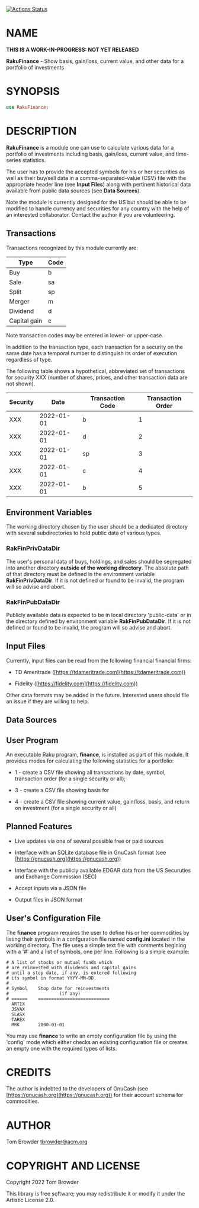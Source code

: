 [![Actions Status](https://github.com/tbrowder/RakuFinance/actions/workflows/test.yml/badge.svg)](https://github.com/tbrowder/RakuFinance/actions)

NAME
====

**THIS IS A WORK-IN-PROGRESS: NOT YET RELEASED**

**RakuFinance** - Show basis, gain/loss, current value, and other data for a portfolio of investments

SYNOPSIS
========

```raku
use RakuFinance;
```

DESCRIPTION
===========

**RakuFinance** is a module one can use to calculate various data for a portfolio of investments including basis, gain/loss, current value, and time-series statistics.

The user has to provide the accepted symbols for his or her securities as well as their buy/sell data in a comma-separated-value (CSV) file with the appropriate header line (see **Input Files**) along with pertinent historical data available from public data sources (see **Data Sources**).

Note the module is currently designed for the US but should be able to be modified to handle currency and securities for any country with the help of an interested collaborator. Contact the author if you are volunteering.

Transactions
------------

Transactions recognized by this module currently are:

<table class="pod-table">
<thead><tr>
<th>Type</th> <th>Code</th>
</tr></thead>
<tbody>
<tr> <td>Buy</td> <td>b</td> </tr> <tr> <td>Sale</td> <td>sa</td> </tr> <tr> <td>Split</td> <td>sp</td> </tr> <tr> <td>Merger</td> <td>m</td> </tr> <tr> <td>Dividend</td> <td>d</td> </tr> <tr> <td>Capital gain</td> <td>c</td> </tr>
</tbody>
</table>

Note transaction codes may be entered in lower- or upper-case.

In addition to the transaction type, each transaction for a security on the same date has a temporal number to distinguish its order of execution regardless of type.

The following table shows a hypothetical, abbreviated set of transactions for security XXX (number of shares, prices, and other transaction data are not shown).

<table class="pod-table">
<thead><tr>
<th>Security</th> <th>Date</th> <th>Transaction Code</th> <th>Transaction Order</th>
</tr></thead>
<tbody>
<tr> <td>XXX</td> <td>2022-01-01</td> <td>b</td> <td>1</td> </tr> <tr> <td>XXX</td> <td>2022-01-01</td> <td>d</td> <td>2</td> </tr> <tr> <td>XXX</td> <td>2022-01-01</td> <td>sp</td> <td>3</td> </tr> <tr> <td>XXX</td> <td>2022-01-01</td> <td>c</td> <td>4</td> </tr> <tr> <td>XXX</td> <td>2022-01-01</td> <td>b</td> <td>5</td> </tr>
</tbody>
</table>

Environment Variables
---------------------

The working directory chosen by the user should be a dedicated directory with several subdirectories to hold public data of various types. 

### **RakFinPrivDataDir**

The user's personal data of buys, holdings, and sales should be segregated into another directory **outside of the working directory**. The absolute path of that directory must be defined in the environment variable **RakFinPrivDataDir**. If it is not defined or found to be invalid, the program will so advise and abort.

### **RakFinPubDataDir**

Publicly available data is expected to be in local directory 'public-data' or in the directory defined by environment variable **RakFinPubDataDir**. If it is not defined or found to be invalid, the program will so advise and abort.

Input Files
-----------

Currently, input files can be read from the following financial financial firms:

  * TD Ameritrade ([https://tdameritrade.com](https://tdameritrade.com))

  * Fidelity ([https://fidelity.com](https://fidelity.com))

Other data formats may be added in the future. Interested users should file an issue if they are willing to help.

Data Sources
------------

User Program
------------

An executable Raku program, **finance**, is installed as part of this module. It provides modes for calculating the following statistics for a portfolio:

  * 1 - create a CSV file showing all transactions by date, symbol, transaction order (for a single security or all);

  * 3 - create a CSV file showing basis for 

  * 4 - create a CSV file showing current value, gain/loss, basis, and return on investment (for a single security or all)

Planned Features
----------------

  * Live updates via one of several possible free or paid sources

  * Interface with an SQLite database file in GnuCash format (see [https://gnucash.org](https://gnucash.org))

  * Interface with the publicly available EDGAR data from the US Securuties and Exchange Commission (SEC)

  * Accept inputs via a JSON file

  * Output files in JSON format

User's Configuration File
-------------------------

The **finance** program requires the user to define his or her commodities by listing their symbols in a confguration file named **config.ini** located in the working directory. The file uses a simple text file with comments begining with a '#' and a list of symbols, one per line. Following is a simple example:

    # A list of stocks or mutual funds which 
    # are reinvested with dividends and capital gains
    # until a stop date, if any, is entered following
    # its symbol in format YYYY-MM-DD.
    #
    # Symbol    Stop date for reinvestments
    #                   (if any)
    # ======    ===========================
      ARTIX 
      JSVAX 
      SLASX
      TAREX 
      MRK       2000-01-01

You may use **finance** to write an empty configuration file by using the 'config' mode which either checks an existing configuration file or creates an empty one with the required types of lists.

CREDITS
=======

The author is indebted to the developers of GnuCash (see [https://gnucash.org](https://gnucash.org)) for their account schema for commodities.

AUTHOR
======

Tom Browder <tbrowder@acm.org>

COPYRIGHT AND LICENSE
=====================

Copyright 2022 Tom Browder

This library is free software; you may redistribute it or modify it under the Artistic License 2.0.


